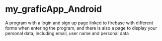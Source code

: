 # my_graficApp_Android
A program with a login and sign up page linked to firebase with different forms when entering the program, and there is also a page to display your personal data, including email, user name and personal data

